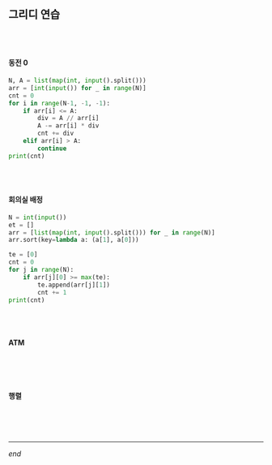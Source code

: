 ## 그리디 연습

<br>

<br>

#### 동전 0

```python
N, A = list(map(int, input().split()))
arr = [int(input()) for _ in range(N)]
cnt = 0
for i in range(N-1, -1, -1):
    if arr[i] <= A:
        div = A // arr[i]
        A -= arr[i] * div
        cnt += div
    elif arr[i] > A:
        continue
print(cnt)
```

<br>

<br>

#### 회의실 배정

```python
N = int(input())
et = []
arr = [list(map(int, input().split())) for _ in range(N)]
arr.sort(key=lambda a: (a[1], a[0]))

te = [0]
cnt = 0
for j in range(N):
    if arr[j][0] >= max(te):
        te.append(arr[j][1])
        cnt += 1
print(cnt)
```

<br>

<br>

#### ATM

```python

```

<br>

<br>

#### 행렬

```python

```

<br>

<br>

---

*end*